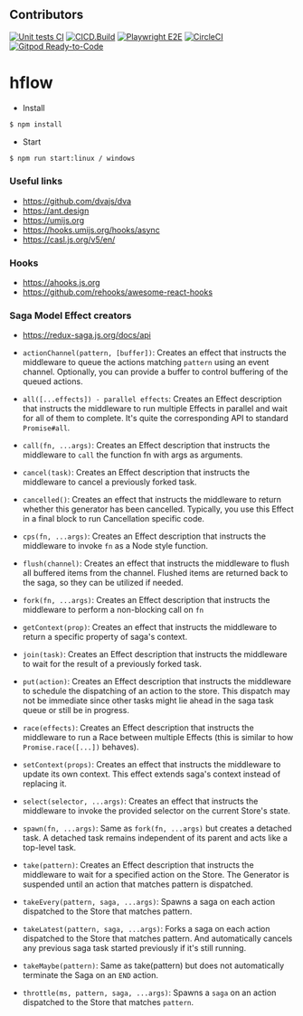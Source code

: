 ## Contributors

<!-- ALL-CONTRIBUTORS-LIST:START - Do not remove or modify this section -->
<!-- prettier-ignore-start -->
<!-- markdownlint-disable -->

<!-- markdownlint-restore -->
<!-- prettier-ignore-end -->

<!-- ALL-CONTRIBUTORS-LIST:END -->

[![Unit tests CI](https://github.com/get-me-home/frontend/actions/workflows/unit.test.js.yml/badge.svg)](https://github.com/get-me-home/frontend/actions/workflows/unit.test.js.yml)
[![CICD.Build](https://github.com/get-me-home/frontend/actions/workflows/build.yml/badge.svg)](https://github.com/get-me-home/frontend/actions/workflows/build.yml)
[![Playwright E2E](https://github.com/get-me-home/frontend/actions/workflows/playwright.yml/badge.svg)](https://github.com/get-me-home/frontend/actions/workflows/playwright.yml)
[![CircleCI](https://dl.circleci.com/status-badge/img/gh/get-me-home/frontend/tree/main.svg?style=svg&circle-token=6a2095669022a2428c1f0b8aab953b1c9a8e6537)](https://dl.circleci.com/status-badge/redirect/gh/get-me-home/frontend/tree/main)
[![Gitpod Ready-to-Code](https://img.shields.io/badge/Gitpod-ready--to--code-blue?logo=gitpod)](https://github.com/get-me-home/frontend) 

# hflow

* Install
```bash
$ npm install
```
* Start
```bash
$ npm run start:linux / windows
```
### Useful links
* https://github.com/dvajs/dva
* https://ant.design
* https://umijs.org
* https://hooks.umijs.org/hooks/async
* https://casl.js.org/v5/en/

### Hooks
* https://ahooks.js.org
* https://github.com/rehooks/awesome-react-hooks

### Saga Model Effect creators
* https://redux-saga.js.org/docs/api

* ```actionChannel(pattern, [buffer])```: Creates an effect that instructs the middleware to queue the actions matching ```pattern``` using an event channel. Optionally, you can provide a buffer to control buffering of the queued actions.
* ```all([...effects]) - parallel effects```: Creates an Effect description that instructs the middleware to run multiple Effects in parallel and wait for all of them to complete. It's quite the corresponding API to standard ```Promise#all```.
* ```call(fn, ...args)```: Creates an Effect description that instructs the middleware to ```call``` the function fn with args as arguments.
* ```cancel(task)```: Creates an Effect description that instructs the middleware to cancel a previously forked task.
* ```cancelled()```: Creates an effect that instructs the middleware to return whether this generator has been cancelled. Typically, you use this Effect in a final block to run Cancellation specific code.
* ```cps(fn, ...args)```: Creates an Effect description that instructs the middleware to invoke ```fn``` as a Node style function.
* ```flush(channel)```: Creates an effect that instructs the middleware to flush all buffered items from the channel. Flushed items are returned back to the saga, so they can be utilized if needed.
* ```fork(fn, ...args)```: Creates an Effect description that instructs the middleware to perform a non-blocking call on ```fn```
* ```getContext(prop)```: Creates an effect that instructs the middleware to return a specific property of saga's context.
* ```join(task)```: Creates an Effect description that instructs the middleware to wait for the result of a previously forked task.
* ```put(action)```: Creates an Effect description that instructs the middleware to schedule the dispatching of an action to the store. This dispatch may not be immediate since other tasks might lie ahead in the saga task queue or still be in progress.
* ```race(effects)```: Creates an Effect description that instructs the middleware to run a Race between multiple Effects (this is similar to how ```Promise.race([...])``` behaves).
* ```setContext(props)```: Creates an effect that instructs the middleware to update its own context. This effect extends saga's context instead of replacing it.
* ```select(selector, ...args)```: Creates an effect that instructs the middleware to invoke the provided selector on the current Store's state.
* ```spawn(fn, ...args)```: Same as ```fork(fn, ...args)``` but creates a detached task. A detached task remains independent of its parent and acts like a top-level task.
* ```take(pattern)```: Creates an Effect description that instructs the middleware to wait for a specified action on the Store. The Generator is suspended until an action that matches pattern is dispatched.
* ```takeEvery(pattern, saga, ...args)```: Spawns a saga on each action dispatched to the Store that matches pattern.
* ```takeLatest(pattern, saga, ...args)```: Forks a saga on each action dispatched to the Store that matches pattern. And automatically cancels any previous saga task started previously if it's still running.
* ```takeMaybe(pattern)```: Same as take(pattern) but does not automatically terminate the Saga on an ```END``` action.
* ```throttle(ms, pattern, saga, ...args)```: Spawns a ```saga``` on an action dispatched to the Store that matches ```pattern```.


